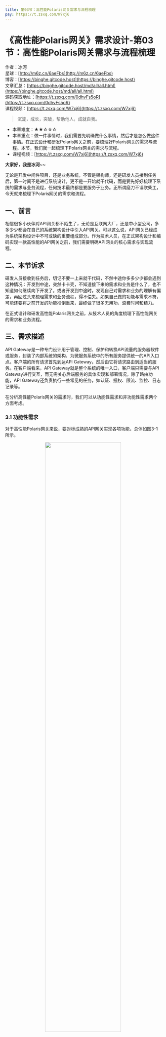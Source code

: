 ```yaml
---
title: 第03节：高性能Polaris网关需求与流程梳理
pay: https://t.zsxq.com/W7xj6
---
```


# 《高性能Polaris网关》需求设计-第03节：高性能Polaris网关需求与流程梳理

作者：冰河
<br/>星球：[http://m6z.cn/6aeFbs](http://m6z.cn/6aeFbs)
<br/>博客：[https://binghe.gitcode.host](https://binghe.gitcode.host)
<br/>文章汇总：[https://binghe.gitcode.host/md/all/all.html](https://binghe.gitcode.host/md/all/all.html)
<br/>源码获取地址：[https://t.zsxq.com/0dhvFs5oR](https://t.zsxq.com/0dhvFs5oR)
<br/>课程视频：[https://t.zsxq.com/W7xj6](https://t.zsxq.com/W7xj6)

> 沉淀，成长，突破，帮助他人，成就自我。

* 本章难度：★★☆☆☆
* 本章重点：做一件事情时，我们需要先明确做什么事情，然后才是怎么做这件事情。在正式设计和研发Polaris网关之前，要梳理好Polaris网关的需求与流程。本节，我们就一起梳理下Polaris网关的需求与流程。
* 课程视频：[https://t.zsxq.com/W7xj6](https://t.zsxq.com/W7xj6)

**大家好，我是冰河~~**

无论是开发中间件项目，还是业务系统，不管是架构师，还是研发人员接到任务后，第一时间不是进行系统设计，更不是一开始就干代码，而是要先好好梳理下系统的需求与业务流程，任何技术最终都是要服务于业务。正所谓磨刀不误砍柴工，今天就来梳理下Polaris网关的需求和流程。

## 一、前言

相信很多小伙伴对API网关都不陌生了，无论是互联网大厂，还是中小型公司，多多少少都会在自己的系统架构设计中引入API网关。可以这么说，API网关已经成为系统架构设计中不可或缺的重要组成部分。作为技术人员，在正式架构设计和编码实现一款高性能的API网关之前，我们需要明确API网关的核心需求与实现流程。

## 二、本节诉求

研发人员接收到任务后，切记不要一上来就干代码，不然中途你多多少少都会遇到这种情况：开发到中途，突然卡卡壳，不知道接下来的需求和业务是什么了，也不知道如何继续向下开发了。或者开发到中途时，发现自己对需求和业务的理解有偏差，再回过头来梳理需求和业务流程，得不偿失。如果自己做的功能与需求不符，可能还要将之前开发的功能推倒重来，最终做了很多无用功，浪费时间和精力。

在正式设计和研发高性能Polaris网关之前，从技术人员的角度梳理下高性能网关的需求和业务流程。

## 三、需求描述

API Gateway是一种专门设计用于管理、控制、保护和转换API流量的服务器软件或服务，封装了内部系统的架构，为微服务系统中的所有服务提供统一的API入口点。客户端的所有请求首先到达API Gateway，然后由它将请求路由到适当的服务。在客户端看来，API Gateway就是整个系统的唯一入口，客户端只需要与API Gateway进行交互，而无需关心后端服务的具体实现和部署情况。除了路由功能，API Gateway还负责执行一些常见的任务，如认证、授权、限流、监控、日志记录等。

在分析高性能Polaris网关的需求时，我们可以从功能性需求和非功能性需求两个方面考虑。

### 3.1 功能性需求

对于高性能Polaris网关来说，要对标成熟的API网关实现各项功能，总体如图3-1所示。

<div align="center">
    <img src="https://binghe.gitcode.host/images/project/gateway/2024-06-30-001.png?raw=true" width="70%">
    <br/>
</div>

**（1）路由和转发**

接收来自客户端的请求，并根据预定义的路由规则将请求转发到相应的后端服务或微服务。这种路由功能可以基于请求的路径、方法、头部信息等进行配置。

**（2）协议转换**

将来自客户端的请求从一种协议转换为另一种协议，例如将HTTP请求转换为HTTPS请求，或者将REST请求转换为SOAP请求，将HTTP请求转换成RPC或者WebSocket请求等。

**（3）请求和响应转换**

对请求和响应的内容进行转换，例如修改请求和响应的头部信息、参数重命名、请求体的转换、响应体的格式化等。

**（4）安全认证和授权**

对客户端进行身份验证，并根据预先定义的访问控制策略对请求进行授权。这可以包括基于令牌、API密钥、OAuth等机制的认证和授权。

**（5）灰度发布和版本管理**

支持灰度发布和版本管理，使开发人员可以逐步发布新版本的API，并控制不同版本之间的流量分配。

**（6）服务注册与发现**

与服务发现和注册中心集成，动态地发现和注册后端服务的地址和可用性信息，以实现自动化的负载均衡和故障恢复。

**（7）多协议支持**

支持多种协议，如HTTP、HTTPS、WebSocket、RPC等，可以处理不同类型的请求和响应，并与各种类型的客户端和后端服务进行通信。

**（8）流控与配额管理**

实施流量限制和配额管理策略，限制每个用户或每个应用程序的访问频率和使用配额，防止恶意用户或异常情况导致的过度访问和资源浪费。

**（9）多环境支持**

支持多个环境（如开发环境、测试环境、生产环境等）的部署和管理，可以在不同的环境中灵活配置和管理API网关实例，满足不同环境的需求和要求。

**（10）流量控制**

实施流量控制策略，包括限制请求的速率、配额管理、访问频率限制等，以防止过度使用或滥用API资源。

**（11）监控和日志记录**

记录请求和响应的详细信息，包括请求来源、目标服务、处理时间、错误状态等，并生成日志以供监控、故障排除和审计请求使用。

**（12）缓存请求与响应**

缓存经常请求的数据或响应，以减少对后端服务的请求，提高性能并减少延迟。

**（13）负载均衡**

## 查看完整文章

加入[冰河技术](https://public.zsxq.com/groups/15552115418882.html)知识星球，解锁完整技术文章、小册、视频与完整代码

